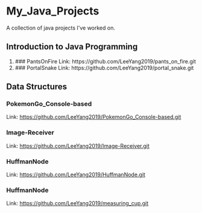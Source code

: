 # My_Java_Projects
A collection of java projects I've worked on.

## Introduction to Java Programming

<ol>
    <li>
        ### PantsOnFire
        Link: https://github.com/LeeYang2019/pants_on_fire.git    
    </li>
    <li>
        ### PortalSnake
        Link: https://github.com/LeeYang2019/portal_snake.git    
    </li>
</ol>


## Data Structures

### PokemonGo_Console-based

Link: https://github.com/LeeYang2019/PokemonGo_Console-based.git

### Image-Receiver

Link: https://github.com/LeeYang2019/Image-Receiver.git 

### HuffmanNode

Link: https://github.com/LeeYang2019/HuffmanNode.git

### HuffmanNode

Link: https://github.com/LeeYang2019/measuring_cup.git
